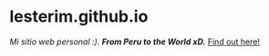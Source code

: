 # lesterim.github.io
*Mi sitio web personal :).*
***From Peru to the World xD.***
[Find out here!](http://lesterim.github.io/ "Find out here!")
